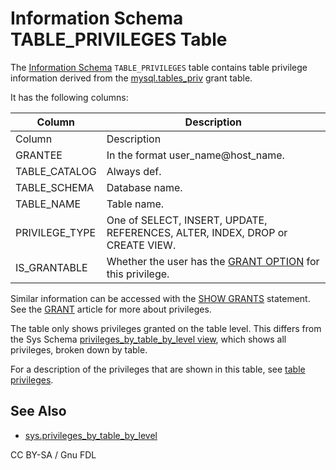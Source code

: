 # Information Schema TABLE\_PRIVILEGES Table

The [Information Schema](../) `TABLE_PRIVILEGES` table contains table privilege information derived from the [mysql.tables\_priv](../../the-mysql-database-tables/mysql-tables_priv-table.md) grant table.

It has the following columns:

| Column          | Description                                                                                                                                    |
| --------------- | ---------------------------------------------------------------------------------------------------------------------------------------------- |
| Column          | Description                                                                                                                                    |
| GRANTEE         | In the format user\_name@host\_name.                                                                                                           |
| TABLE\_CATALOG  | Always def.                                                                                                                                    |
| TABLE\_SCHEMA   | Database name.                                                                                                                                 |
| TABLE\_NAME     | Table name.                                                                                                                                    |
| PRIVILEGE\_TYPE | One of SELECT, INSERT, UPDATE, REFERENCES, ALTER, INDEX, DROP or CREATE VIEW.                                                                  |
| IS\_GRANTABLE   | Whether the user has the [GRANT OPTION](../../../../account-management-sql-statements/grant.md#the-grant-option-privilege) for this privilege. |

Similar information can be accessed with the [SHOW GRANTS](../../../show/show-grants.md) statement. See the [GRANT](../../../../account-management-sql-statements/grant.md) article for more about privileges.

The table only shows privileges granted on the table level. This differs from the Sys Schema [privileges\_by\_table\_by\_level view](../../sys-schema/sys-schema-views/privileges_by_table_by_level-sys-schema-view.md), which shows all privileges, broken down by table.

For a description of the privileges that are shown in this table, see [table privileges](../../../../account-management-sql-statements/grant.md#table-privileges).

## See Also

* [sys.privileges\_by\_table\_by\_level](../../sys-schema/sys-schema-views/privileges_by_table_by_level-sys-schema-view.md)

CC BY-SA / Gnu FDL
